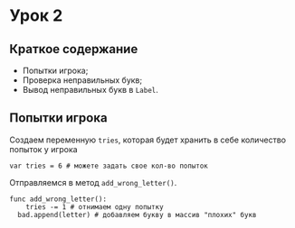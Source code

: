 # Урок 2

## Краткое содержание

- Попытки игрока;
- Проверка неправильных букв;
- Вывод неправильных букв в `Label`.

## Попытки игрока

Создаем переменную `tries`, которая будет хранить в себе количество попыток у игрока

```gdscript
var tries = 6 # можете задать свое кол-во попыток
```
Отправляемся в метод `add_wrong_letter()`.
```gdscript
func add_wrong_letter():
	tries -= 1 # отнимаем одну попытку
  bad.append(letter) # добавляем букву в массив "плохих" букв
```

